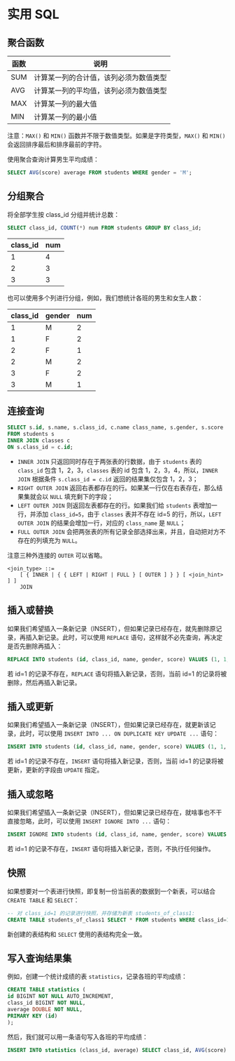 # 实用 SQL

## 聚合函数

| 函数 | 说明                                   |
| ---- | -------------------------------------- |
| SUM  | 计算某一列的合计值，该列必须为数值类型 |
| AVG  | 计算某一列的平均值，该列必须为数值类型 |
| MAX  | 计算某一列的最大值                     |
| MIN  | 计算某一列的最小值                     |

注意：`MAX()` 和 `MIN()` 函数并不限于数值类型。如果是字符类型，`MAX()` 和 `MIN()` 会返回排序最后和排序最前的字符。

使用聚合查询计算男生平均成绩：

```sql
SELECT AVG(score) average FROM students WHERE gender = 'M';
```

## 分组聚合

将全部学生按 class_id 分组并统计总数：

```sql
SELECT class_id, COUNT(*) num FROM students GROUP BY class_id;
```

| class_id | num |
| -------- | --- |
| 1        | 4   |
| 2        | 3   |
| 3        | 3   |

也可以使用多个列进行分组，例如，我们想统计各班的男生和女生人数：

| class_id | gender | num |
| -------- | ------ | --- |
| 1        | M      | 2   |
| 1        | F      | 2   |
| 2        | F      | 1   |
| 2        | M      | 2   |
| 3        | F      | 2   |
| 3        | M      | 1   |

## 连接查询

```sql
SELECT s.id, s.name, s.class_id, c.name class_name, s.gender, s.score
FROM students s
INNER JOIN classes c
ON s.class_id = c.id;
```

- `INNER JOIN` 只返回同时存在于两张表的行数据，由于 `students` 表的 `class_id` 包含 1，2，3，`classes` 表的 id 包含 1，2，3，4，所以，`INNER JOIN` 根据条件 `s.class_id = c.id` 返回的结果集仅包含 1，2，3；
- `RIGHT OUTER JOIN` 返回右表都存在的行。如果某一行仅在右表存在，那么结果集就会以 `NULL` 填充剩下的字段；
- `LEFT OUTER JOIN` 则返回左表都存在的行。如果我们给 `students` 表增加一行，并添加 `class_id=5`，由于 `classes` 表并不存在 id=5 的行，所以，`LEFT OUTER JOIN` 的结果会增加一行，对应的 `class_name` 是 `NULL`；
- `FULL OUTER JOIN` 会把两张表的所有记录全部选择出来，并且，自动把对方不存在的列填充为 `NULL`。

注意三种外连接的 `OUTER` 可以省略。

```
<join_type> ::=
    [ { INNER | { { LEFT | RIGHT | FULL } [ OUTER ] } } [ <join_hint> ] ]
    JOIN
```

## 插入或替换

如果我们希望插入一条新记录（INSERT），但如果记录已经存在，就先删除原记录，再插入新记录。此时，可以使用 `REPLACE` 语句，这样就不必先查询，再决定是否先删除再插入：

```sql
REPLACE INTO students (id, class_id, name, gender, score) VALUES (1, 1, '小明', 'F', 99);
```

若 id=1 的记录不存在，`REPLACE` 语句将插入新记录，否则，当前 id=1 的记录将被删除，然后再插入新记录。

## 插入或更新

如果我们希望插入一条新记录（INSERT），但如果记录已经存在，就更新该记录，此时，可以使用 `INSERT INTO ... ON DUPLICATE KEY UPDATE ...` 语句：

```sql
INSERT INTO students (id, class_id, name, gender, score) VALUES (1, 1, '小明', 'F', 99) ON DUPLICATE KEY UPDATE name='小明', gender='F', score=99;
```

若 id=1 的记录不存在，`INSERT` 语句将插入新记录，否则，当前 id=1 的记录将被更新，更新的字段由 `UPDATE` 指定。

## 插入或忽略

如果我们希望插入一条新记录（INSERT），但如果记录已经存在，就啥事也不干直接忽略，此时，可以使用 `INSERT IGNORE INTO ...` 语句：

```sql
INSERT IGNORE INTO students (id, class_id, name, gender, score) VALUES (1, 1, '小明', 'F', 99);
```

若 id=1 的记录不存在，`INSERT` 语句将插入新记录，否则，不执行任何操作。

## 快照

如果想要对一个表进行快照，即复制一份当前表的数据到一个新表，可以结合 `CREATE TABLE` 和 `SELECT`：

```sql
-- 对 class_id=1 的记录进行快照，并存储为新表 students_of_class1:
CREATE TABLE students_of_class1 SELECT * FROM students WHERE class_id=1;
```

新创建的表结构和 `SELECT` 使用的表结构完全一致。

## 写入查询结果集

例如，创建一个统计成绩的表 `statistics`，记录各班的平均成绩：

```sql
CREATE TABLE statistics (
id BIGINT NOT NULL AUTO_INCREMENT,
class_id BIGINT NOT NULL,
average DOUBLE NOT NULL,
PRIMARY KEY (id)
);
```

然后，我们就可以用一条语句写入各班的平均成绩：

```sql
INSERT INTO statistics (class_id, average) SELECT class_id, AVG(score) FROM students GROUP BY class_id;
```
